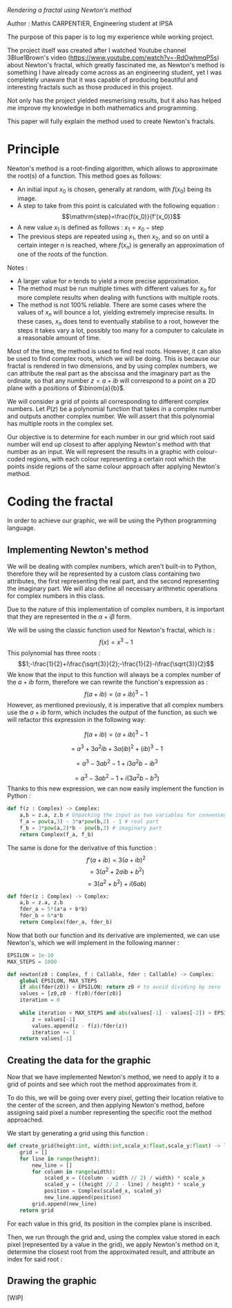 *Rendering a fractal using Newton's method*

Author : Mathis CARPENTIER, Engineering student at IPSA

The purpose of this paper is to log my experience while working project.

The project itself was created after I watched Youtube channel 3Blue1Brown's video (https://www.youtube.com/watch?v=-RdOwhmqP5s) about Newton's fractal, which greatly fascinated me, as Newton's method is something I have already come across as an engineering student, yet I was completely unaware that it was capable of producing beautiful and interesting fractals such as those produced in this project.

Not only has the project yielded mesmerising results, but it also has helped me improve my knowledge in both mathematics and programming.

This paper will fully explain the method used to create Newton's fractals.
# Principle
Newton's method is a root-finding algorithm, which allows to approximate the root(s) of a function. This method goes as follows:
- An initial input $x_0$ is chosen, generally at random, with $f(x_0)$ being its image.
- A step to take from this point is calculated with the following equation :
  $$\mathrm{step}=\frac{f(x_0)}{f'(x_0)}$$
- A new value $x_1$ is defined as follows :
  $x_1=x_0-\mathrm{step}$ 
- The previous steps are repeated using $x_1$, then $x_2$, and so on until a certain integer $n$ is reached, where $f(x_n)$ is generally an approximation of one of the roots of the function.

Notes :
- A larger value for $n$ tends to yield a more precise approximation.
- The method must be run multiple times with different values for $x_0$ for more complete results when dealing with functions with multiple roots.
- The method is not 100% reliable. There are some cases where the values of $x_n$ will bounce a lot, yielding extremely imprecise results. In these cases, $x_n$ does tend to eventually stabilise to a root, however the steps it takes vary a lot, possibly too many for a computer to calculate in a reasonable amount of time.

Most of the time, the method is used to find real roots. However, it can also be used to find complex roots, which we will be doing. This is because our fractal is rendered in two dimensions, and by using complex numbers, we can attribute the real part as the abscissa and the imaginary part as the ordinate, so that any number $z=a+ib$ will correspond to a point on a 2D plane with a positions of $\binom{a}{b}$.

We will consider a grid of points all corresponding to different complex numbers.
Let $P(z)$ be a polynomial function that takes in a complex number and outputs another complex number. We will assert that this polynomial has multiple roots in the complex set.

Our objective is to determine for each number in our grid which root said number will end up closest to after applying Newton's method with that number as an input. We will represent the results in a graphic with colour-coded regions, with each colour representing a certain root which the points inside regions of the same colour approach after applying Newton's method.
# Coding the fractal
In order to achieve our graphic, we will be using the Python programming language.
## Implementing Newton's method

We will be dealing with complex numbers, which aren't built-in to Python, therefore they will be represented by a custom class containing two attributes, the first representing the real part, and the second representing the imaginary part. We will also define all necessary arithmetic operations for complex numbers in this class.

Due to the nature of this implementation of complex numbers, it is important that they are represented in the $\alpha+i\beta$ form.

We will be using the classic function used for Newton's fractal, which is : $$f(x)=x^3-1$$
This polynomial has three roots : 
$$1;-\frac{1}{2}+i\frac{\sqrt{3}}{2};-\frac{1}{2}-i\frac{\sqrt{3}}{2}$$
We know that the input to this function will always be a complex number of the $a+ib$ form, therefore we can rewrite the function's expression as : $$f(a+ib)=(a+ib)^3-1$$
However, as mentioned previously, it is imperative that all complex numbers use the $a+ib$ form, which includes the output of the function, as such we will refactor this expression in the following way:

$$f(a+ib)=(a+ib)^3-1$$

$$=a^3+3a^2ib+3a(ib)^2+(ib)^3-1$$

$$=a^3-3ab^2-1+i3a^2b-ib^3$$

$$=a^3-3ab^2-1+i(3a^2b-b^3)$$
Thanks to this new expression, we can now easily implement the function in Python :
```python
def f(z : Complex) -> Complex:
	a,b = z.a, z.b # Unpacking the input as two variables for convenience
	f_a = pow(a,3) - 3*a*pow(b,2) - 1 # real part
	f_b = 3*pow(a,2)*b - pow(b,3) # imaginary part
	return Complex(f_a, f_b)
```

The same is done for the derivative of this function : $$f'(a+ib)=3(a+ib)^2$$ $$=3(a^2+2aib+b^2)$$ $$=3(a^2+b^2)+i(6ab)$$
```python
def fder(z : Complex) -> Complex:
	a,b = z.a, z.b 
	fder_a = 5*(a*a + b*b)
	fder_b = 6*a*b
	return Complex(fder_a, fder_b)
```

Now that both our function and its derivative are implemented, we can use Newton's, which we will implement in the following manner :
```python
EPSILON = 1e-10
MAX_STEPS = 1000

def newton(z0 : Complex, f : Callable, fder : Callable) -> Complex:
	global EPSILON, MAX_STEPS
	if abs(fder(z0)) < EPSILON: return z0 # to avoid dividing by zero
	values = [z0,z0 - f(z0)/fder(z0)]
	iteration = 0
	
	while iteration < MAX_STEPS and abs(values[-1] - values[-2]) > EPSILON:
		z = values[-1]
		values.append(z - f(z)/fder(z))
		iteration += 1
	return values[-1]
```

## Creating the data for the graphic
Now that we have implemented Newton's method, we need to apply it to a grid of points and see which root the method approximates from it.

To do this, we will be going over every pixel, getting their location relative to the center of the screen, and then applying Newton's method, before assigning said pixel a number representing the specific root the method approached.

We start by generating a grid using this function :
```python
def create_grid(height:int, width:int,scale_x:float,scale_y:float) -> list:  
    grid = []  
    for line in range(height):  
        new_line = []  
        for column in range(width):  
            scaled_x = ((column - width // 2) / width) * scale_x  
            scaled_y = ((height // 2 - line) / height) * scale_y  
            position = Complex(scaled_x, scaled_y)  
            new_line.append(position)  
        grid.append(new_line)  
    return grid
```
For each value in this grid, its position in the complex plane is inscribed.

Then, we run through the grid and, using the complex value stored in each pixel (represented by a value in the grid), we apply Newton's method on it, determine the closest root from the approximated result, and attribute an index for said root :


## Drawing the graphic
[WIP]
